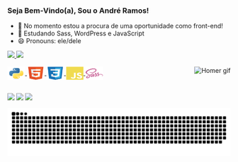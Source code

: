 ### Seja Bem-Vindo(a), Sou o André Ramos!

- 🔭 No momento estou a procura de uma oportunidade como front-end!
- 🌱 Estudando Sass, WordPress e JavaScript
- 😄 Pronouns: ele/dele

 <div>
  <a href="https://github.com/AndreRamos-py">
  <img height="180em" src="https://github-readme-stats.vercel.app/api?username=AndreRamos-py&show_icons=true&theme=algolia&include_all_commits=true&count_private=true"/>
  <img height="180em" src="https://github-readme-stats.vercel.app/api/top-langs/?username=AndreRamos-py&layout=compact&langs_count=7&theme=algolia"/>
</div>
<div style="display: inline_block"><br>
  <img align="center" alt="Andre-Python" height="30" width="40" src="https://raw.githubusercontent.com/devicons/devicon/master/icons/python/python-original.svg">
  <img align="center" alt="Andre-HTML" height="30" width="40" src="https://raw.githubusercontent.com/devicons/devicon/master/icons/html5/html5-original.svg">
  <img align="center" alt="Andre-CSS" height="30" width="40" src="https://raw.githubusercontent.com/devicons/devicon/master/icons/css3/css3-original.svg">
  <img align="center" alt="Andre-Js" height="30" width="40" src="https://raw.githubusercontent.com/devicons/devicon/master/icons/javascript/javascript-plain.svg">
  <img align="center" alt="Andre-Sass" height="30" width="40" src="https://raw.githubusercontent.com/devicons/devicon/master/icons/sass/sass-original.svg">
  <img align="right" alt="Homer gif" src="https://media.tenor.com/images/7565b42a92a6f1737f342ab6617a1b97/tenor.gif">
</div>

 ##
 
 <div>
  <a href="https://instagram.com/tlgd_dede" target="_blank"><img src="https://img.shields.io/badge/-Instagram-%23E4405F?style=for-the-badge&logo=instagram&logoColor=white"            target="_blank"></a>
  <a href="https://www.linkedin.com/in/rafaella-ballerini-45875016a" target="_blank"><img src="https://img.shields.io/badge/-LinkedIn-%230077B5?style=for-the-badge&logo=linkedin&logoColor=white" target="_blank"></a>
  <a href = "..."><img src="https://img.shields.io/badge/-Gmail-%23333?style=for-the-badge&logo=gmail&logoColor=white" target="_blank"></a>
  
  ![Snake animation](https://github.com/AndreRamos-py/AndreRamos-py/blob/output/github-contribution-grid-snake.svg)
 </div>
